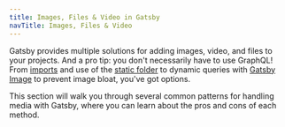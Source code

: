 ```yaml
---
title: Images, Files & Video in Gatsby
navTitle: Images, Files & Video
---
```


Gatsby provides multiple solutions for adding images, video, and files to your projects. And a pro tip: you don't necessarily have to use GraphQL! From [imports](/docs/importing-assets-into-files/) and use of the [static folder](/docs/static-folder/) to dynamic queries with [Gatsby Image](/docs/using-gatsby-image/) to prevent image bloat, you've got options.

This section will walk you through several common patterns for handling media with Gatsby, where you can learn about the pros and cons of each method.

<GuideList slug={props.slug} />
